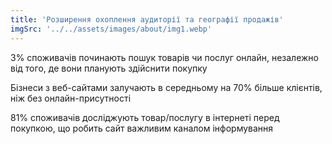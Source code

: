 ```yaml
---
title: 'Розширення охоплення аудиторії та географії продажів'
imgSrc: '../../assets/images/about/img1.webp'
---
```

3% споживачів починають пошук товарів чи послуг онлайн, незалежно від того, де вони планують здійснити покупку

Бізнеси з веб-сайтами залучають в середньому на 70% більше клієнтів, ніж без онлайн-присутності

81% споживачів досліджують товар/послугу в інтернеті перед покупкою, що робить сайт важливим каналом інформування
